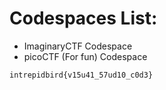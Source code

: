# Codespaces List:

- ImaginaryCTF Codespace
- picoCTF (For fun) Codespace

`intrepidbird{v15u41_57ud10_c0d3}`

